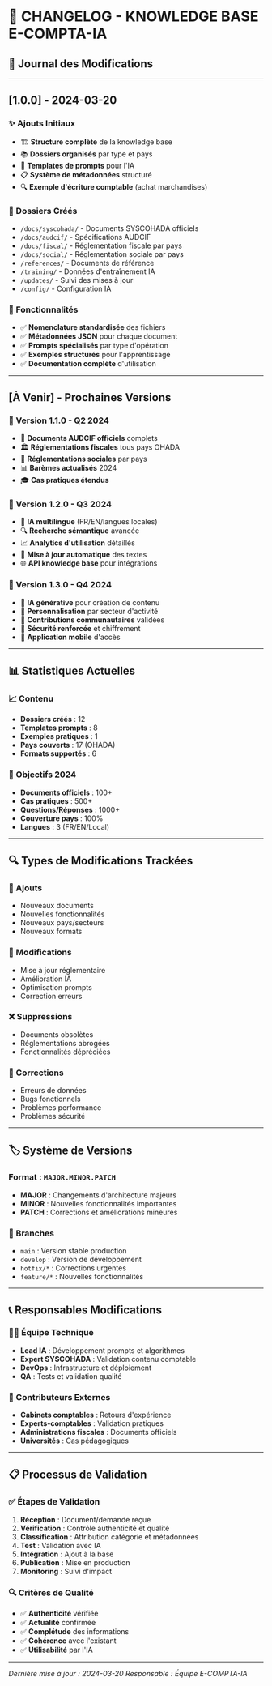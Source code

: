 # 📝 CHANGELOG - KNOWLEDGE BASE E-COMPTA-IA

## 🔄 Journal des Modifications

---

## [1.0.0] - 2024-03-20

### ✨ Ajouts Initiaux
- 🏗️ **Structure complète** de la knowledge base
- 📚 **Dossiers organisés** par type et pays
- 🤖 **Templates de prompts** pour l'IA
- 📋 **Système de métadonnées** structuré
- 🔍 **Exemple d'écriture comptable** (achat marchandises)

### 📂 Dossiers Créés
- `/docs/syscohada/` - Documents SYSCOHADA officiels
- `/docs/audcif/` - Spécifications AUDCIF
- `/docs/fiscal/` - Réglementation fiscale par pays
- `/docs/social/` - Réglementation sociale par pays
- `/references/` - Documents de référence
- `/training/` - Données d'entraînement IA
- `/updates/` - Suivi des mises à jour
- `/config/` - Configuration IA

### 🎯 Fonctionnalités
- ✅ **Nomenclature standardisée** des fichiers
- ✅ **Métadonnées JSON** pour chaque document
- ✅ **Prompts spécialisés** par type d'opération
- ✅ **Exemples structurés** pour l'apprentissage
- ✅ **Documentation complète** d'utilisation

---

## [À Venir] - Prochaines Versions

### 📅 Version 1.1.0 - Q2 2024
- 📄 **Documents AUDCIF officiels** complets
- 🏛️ **Réglementations fiscales** tous pays OHADA
- 👥 **Réglementations sociales** par pays
- 📊 **Barèmes actualisés** 2024
- 🎓 **Cas pratiques étendus**

### 📅 Version 1.2.0 - Q3 2024
- 🤖 **IA multilingue** (FR/EN/langues locales)
- 🔍 **Recherche sémantique** avancée
- 📈 **Analytics d'utilisation** détaillés
- 🔄 **Mise à jour automatique** des textes
- 🌐 **API knowledge base** pour intégrations

### 📅 Version 1.3.0 - Q4 2024
- 🧠 **IA générative** pour création de contenu
- 🎯 **Personnalisation** par secteur d'activité
- 🤝 **Contributions communautaires** validées
- 🔐 **Sécurité renforcée** et chiffrement
- 📱 **Application mobile** d'accès

---

## 📊 Statistiques Actuelles

### 📈 Contenu
- **Dossiers créés** : 12
- **Templates prompts** : 8
- **Exemples pratiques** : 1
- **Pays couverts** : 17 (OHADA)
- **Formats supportés** : 6

### 🎯 Objectifs 2024
- **Documents officiels** : 100+
- **Cas pratiques** : 500+
- **Questions/Réponses** : 1000+
- **Couverture pays** : 100%
- **Langues** : 3 (FR/EN/Local)

---

## 🔍 Types de Modifications Trackées

### 📝 Ajouts
- Nouveaux documents
- Nouvelles fonctionnalités
- Nouveaux pays/secteurs
- Nouveaux formats

### 🔄 Modifications
- Mise à jour réglementaire
- Amélioration IA
- Optimisation prompts
- Correction erreurs

### ❌ Suppressions
- Documents obsolètes
- Réglementations abrogées
- Fonctionnalités dépréciées

### 🔧 Corrections
- Erreurs de données
- Bugs fonctionnels
- Problèmes performance
- Problèmes sécurité

---

## 🏷️ Système de Versions

### Format : `MAJOR.MINOR.PATCH`

- **MAJOR** : Changements d'architecture majeurs
- **MINOR** : Nouvelles fonctionnalités importantes
- **PATCH** : Corrections et améliorations mineures

### 🎯 Branches
- `main` : Version stable production
- `develop` : Version de développement
- `hotfix/*` : Corrections urgentes
- `feature/*` : Nouvelles fonctionnalités

---

## 📞 Responsables Modifications

### 👨‍💻 Équipe Technique
- **Lead IA** : Développement prompts et algorithmes
- **Expert SYSCOHADA** : Validation contenu comptable
- **DevOps** : Infrastructure et déploiement
- **QA** : Tests et validation qualité

### 🤝 Contributeurs Externes
- **Cabinets comptables** : Retours d'expérience
- **Experts-comptables** : Validation pratiques
- **Administrations fiscales** : Documents officiels
- **Universités** : Cas pédagogiques

---

## 📋 Processus de Validation

### ✅ Étapes de Validation
1. **Réception** : Document/demande reçue
2. **Vérification** : Contrôle authenticité et qualité
3. **Classification** : Attribution catégorie et métadonnées
4. **Test** : Validation avec IA
5. **Intégration** : Ajout à la base
6. **Publication** : Mise en production
7. **Monitoring** : Suivi d'impact

### 🔍 Critères de Qualité
- ✅ **Authenticité** vérifiée
- ✅ **Actualité** confirmée
- ✅ **Complétude** des informations
- ✅ **Cohérence** avec l'existant
- ✅ **Utilisabilité** par l'IA

---

*Dernière mise à jour : 2024-03-20*
*Responsable : Équipe E-COMPTA-IA*